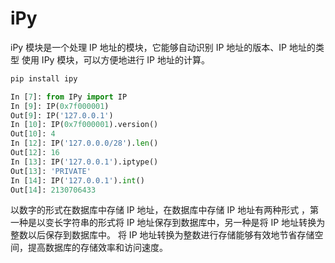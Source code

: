 # iPy

iPy 模块是一个处理 IP 地址的模块，它能够自动识别 IP 地址的版本、IP 地址的类型 使用 IPy 模块，可以方便地进行 IP 地址的计算。

```bash
pip install ipy
```

```python
In [7]: from IPy import IP
In [9]: IP(0x7f000001)
Out[9]: IP('127.0.0.1')
In [10]: IP(0x7f000001).version()
Out[10]: 4
In [12]: IP('127.0.0.0/28').len()
Out[12]: 16
In [13]: IP('127.0.0.1').iptype()
Out[13]: 'PRIVATE'
In [14]: IP('127.0.0.1').int()
Out[14]: 2130706433
```

以数字的形式在数据库中存储 IP 地址，在数据库中存储 IP 地址有两种形式 ，第一种是以变长字符串的形式将 IP 地址保存到数据库中，另一种是将 IP 地址转换为整数以后保存到数据库中。 将 IP 地址转换为整数进行存储能够有效地节省存储空间，提高数据库的存储效率和访问速度。
